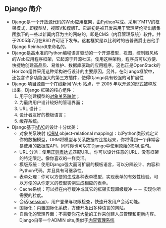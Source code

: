 ##  Django 简介

- Django是一个开放[源代码](https://baike.baidu.com/item/源代码/3814213)的Web应用框架，由[Python](https://baike.baidu.com/item/Python/407313)写成。采用了MTV的框架模式，即模型M，视图V和模版T。它最初是被开发来用于管理劳伦斯出版集团旗下的一些以新闻内容为主的网站的，即是CMS（内容管理系统）软件。并于2005年7月在BSD许可证下发布。这套框架是以比利时的吉普赛爵士吉他手Django Reinhardt来命名的。
- Django是高水准的Python编程语言驱动的一个开源模型．视图，控制器风格的Web应用程序框架，它起源于开源社区。使用这种架构，程序员可以方便、快捷地创建高品质、易维护、数据库驱动的应用程序。这也正是OpenStack的Horizon组件采用这种架构进行设计的主要原因。另外，在Dj ango框架中，还包含许多功能强大的第三方插件，使得Django具有较强的可扩展性
- Django 项目源自一个在线新闻 Web 站点，于 2005 年以开源的形式被释放出来。Django 框架的核心组件：
  1. 用于创建模型的[对象关系映射](https://baike.baidu.com/item/对象关系映射)；
  2. 为最终用户设计较好的管理界面；
  3. URL 设计；
  4. 设计者友好的模板语言；
  5. 缓存系统。
- Django基于[MVC](https://baike.baidu.com/item/MVC)的设计十分优美：
  - 对象关系映射 ([ORM](https://baike.baidu.com/item/ORM),object-relational mapping)：以Python类形式定义你的数据模型，ORM将模型与关系数据库连接起来，你将得到一个非常容易使用的数据库API，同时你也可以在Django中使用原始的SQL语句。
  - URL 分派：使用[正则表达式](https://baike.baidu.com/item/正则表达式)匹配URL，你可以设计任意的URL，没有框架的特定限定。像你喜欢的一样灵活。
  - 模版系统：使用Django强大而可扩展的模板语言，可以分隔设计、内容和Python代码。并且具有可继承性。
  - 表单处理：你可以方便的生成各种表单模型，实现表单的有效性检验。可以方便的从你定义的模型实例生成相应的表单。
  - Cache系统：可以挂在内存缓冲或其它的框架实现超级缓冲 －－ 实现你所需要的粒度。
  - 会话([session](https://baike.baidu.com/item/session))，用户登录与权限检查，快速开发用户会话功能。
  - 国际化：内置国际化系统，方便开发出多种语言的网站。
  - 自动化的管理界面：不需要你花大量的工作来创建人员管理和更新内容。Django自带一个ADMIN site,类似于[内容管理系统](https://baike.baidu.com/item/内容管理系统)

